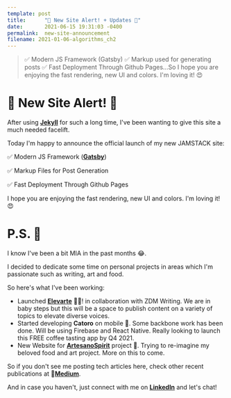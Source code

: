 ```yaml
---
template: post
title:      "🚨 New Site Alert! + Updates 🚨"
date:       2021-06-15 19:31:03 -0400
permalink:  new-site-announcement
filename: 2021-01-06-algorithms_ch2
---
```



> ✅  Modern JS Framework (Gatsby) ✅  Markup used for generating posts ✅  Fast Deployment Through Github Pages...So I hope you are enjoying the fast rendering, new UI and colors. I'm loving it! 😍

# 🚨 New Site Alert! 🚨

After using [**Jekyll**](https://jekyllrb.com/) for such a long time, I've been wanting to give this site a much needed facelift. 

Today I'm happy to announce the official launch of my new JAMSTACK site:

✅  Modern JS Framework ([**Gatsby**](https://www.gatsbyjs.com/))

✅  Markup Files for Post Generation

✅  Fast Deployment Through Github Pages

I hope you are enjoying the fast rendering, new UI and colors. I'm loving it! 😍

# P.S. 📨

I know I've been a bit MIA in the past months 😂. 

I decided to dedicate some time on personal projects in areas which I'm passionate such as writing, art and food. 

So here's what I've been working:

- Launched [**Elevarte**](https://medium.com/elevarte/about) ✍🏽! in collaboration with ZDM Writing. We are in baby steps but this will be a space to publish content on a variety of topics to elevate diverse voices.
- Started developing **Catoro** on mobile 📱. Some backbone work has been done. Will be using Firebase and React Native. Really looking to launch this FREE coffee tasting app by Q4 2021.
- New Website for [**ArtesanoSpirit**](http://artesanospirit.com/) project 🎨. Trying to re-imagine my beloved food and art project. More on this to come.

So if you don't see me posting tech articles here, check other recent publications at 📃[**Medium**](https://fbohorqu.medium.com/). 

And in case you haven't, just connect with me on [**LinkedIn**](https://www.linkedin.com/in/fbohz/) and let's chat!